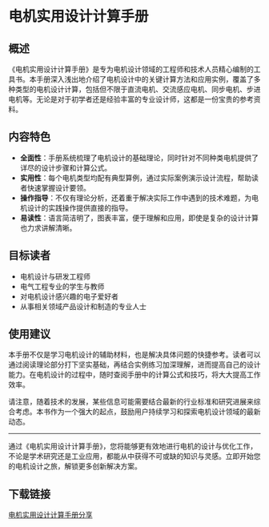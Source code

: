 # 电机实用设计计算手册

## 概述

《电机实用设计计算手册》是专为电机设计领域的工程师和技术人员精心编制的工具书。本手册深入浅出地介绍了电机设计中的关键计算方法和应用实例，覆盖了多种类型的电机设计计算，包括但不限于直流电机、交流感应电机、同步电机、步进电机等。无论是对于初学者还是经验丰富的专业设计师，这都是一份宝贵的参考资料。

## 内容特色

- **全面性**：手册系统梳理了电机设计的基础理论，同时针对不同种类电机提供了详尽的设计步骤和计算公式。
- **实用性**：每个电机类型均配有典型算例，通过实际案例演示设计流程，帮助读者快速掌握设计要领。
- **操作指导**：不仅有理论分析，还着重于解决实际工作中遇到的技术难题，为电机设计的实践操作提供直接的指导。
- **易读性**：语言简洁明了，图表丰富，便于理解和应用，即使是复杂的设计计算也力求讲解清晰。

## 目标读者

- 电机设计与研发工程师
- 电气工程专业的学生与教师
- 对电机设计感兴趣的电子爱好者
- 从事相关领域产品设计和制造的专业人士

## 使用建议

本手册不仅是学习电机设计的辅助材料，也是解决具体问题的快捷参考。读者可以通过阅读理论部分打下坚实基础，再结合实例练习加深理解，进而提高自己的设计能力。在电机设计的过程中，随时查阅手册中的计算公式和技巧，将大大提高工作效率。

请注意，随着技术的发展，某些信息可能需要结合最新的行业标准和研究进展来综合考虑。本书作为一个强大的起点，鼓励用户持续学习和探索电机设计领域的最新动态。

---

通过《电机实用设计计算手册》，您将能够更有效地进行电机的设计与优化工作，不论是学术研究还是工业应用，都能从中获得不可或缺的知识与灵感。立即开始您的电机设计之旅，解锁更多创新解决方案。

## 下载链接

[电机实用设计计算手册分享](https://pan.quark.cn/s/2c68851ac11b)